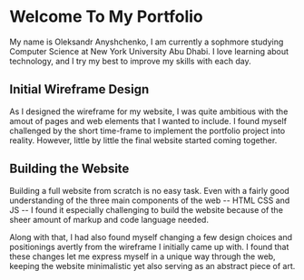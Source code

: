 # Welcome To My Portfolio

My name is Oleksandr Anyshchenko, I am currently a sophmore studying Computer Science at New York University Abu Dhabi. I love learning about technology, and I try my best to improve my skills with each day.

## Initial Wireframe Design

As I designed the wireframe for my website, I was quite ambitious with the amout of pages and web elements that I wanted to include. I found myself challenged by the short time-frame to implement the portfolio project into reality. However, little by little the final website started coming together.

## Building the Website

Building a full website from scratch is no easy task. Even with a fairly good understanding of the three main components of the web -- HTML CSS and JS -- I found it especially challenging to build the website because of the sheer amount of markup and code language needed.

Along with that, I had also found myself changing a few design choices and positionings avertly from the wireframe I initially came up with. I found that these changes let me express myself in a unique way through the web, keeping the website minimalistic yet also serving as an abstract piece of art.
